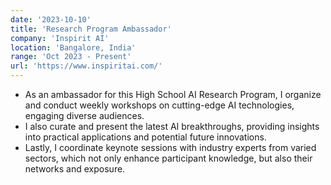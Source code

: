 ```yaml
---
date: '2023-10-10'
title: 'Research Program Ambassador'
company: 'Inspirit AI'
location: 'Bangalore, India'
range: 'Oct 2023 - Present'
url: 'https://www.inspiritai.com/'
---
```


- As an ambassador for this High School AI Research Program, I organize and conduct weekly workshops on cutting-edge AI technologies, engaging diverse audiences.
- I also curate and present the latest AI breakthroughs, providing insights into practical applications and potential future innovations.
- Lastly, I coordinate keynote sessions with industry experts from varied sectors, which not only enhance participant knowledge, but also their networks and exposure.